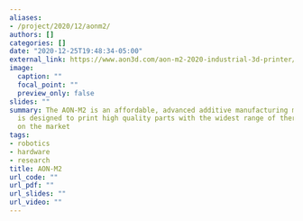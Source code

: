 ```yaml
---
aliases:
- /project/2020/12/aonm2/
authors: []
categories: []
date: "2020-12-25T19:48:34-05:00"
external_link: https://www.aon3d.com/aon-m2-2020-industrial-3d-printer/
image:
  caption: ""
  focal_point: ""
  preview_only: false
slides: ""
summary: The AON-M2 is an affordable, advanced additive manufacturing machine that
  is designed to print high quality parts with the widest range of thermoplastics
  on the market
tags:
- robotics
- hardware
- research
title: AON-M2
url_code: ""
url_pdf: ""
url_slides: ""
url_video: ""
---
```

